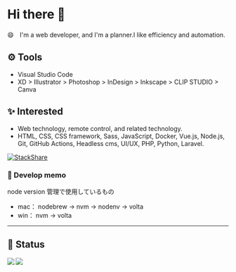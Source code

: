 # Hi there 🐾

😄　I'm a web developer, and I'm a planner.I like efficiency and automation.

## ⚙ Tools

- Visual Studio Code  
- XD > Illustrator > Photoshop > InDesign > Inkscape > CLIP STUDIO > Canva

## ✨ Interested

- Web technology, remote control, and related technology.
- HTML, CSS, CSS framework, Sass, JavaScript, Docker, Vue.js, Node.js, Git, GitHub Actions, Headless cms, UI/UX, PHP, Python, Laravel.

[![StackShare](http://img.shields.io/badge/tech-stack-0690fa.svg?style=flat)](https://stackshare.io/chum9625/my-stack)

### 💬 Develop memo

node version 管理で使用しているもの

- mac： nodebrew → nvm → nodenv → volta
- win： nvm → volta

---

## 🌱 Status

<a href="https://github.com/chum9625">
  <img align="left" src="https://github-readme-stats.vercel.app/api?username=chum9625&hide=stars,contribs&count_private=true&show_icons=true&theme=gotham" />
</a>
<a href="https://github.com/chum9625">
  <img align="left" src="https://github-readme-stats.vercel.app/api/top-langs/?username=chum9625&langs_count=8&layout=compact&theme=react" />
</a>  


<!--
**chum9625/chum9625** ✨ _Saving cute emoji_ ✨

- 👯 I’m looking to collaborate on ...

- 📫 How to reach me: ...
-->
